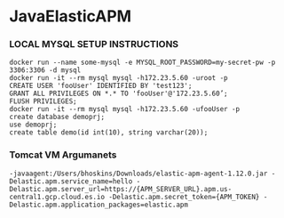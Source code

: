 # JavaElasticAPM

### LOCAL MYSQL SETUP INSTRUCTIONS
```
docker run --name some-mysql -e MYSQL_ROOT_PASSWORD=my-secret-pw -p 3306:3306 -d mysql
docker run -it --rm mysql mysql -h172.23.5.60 -uroot -p
CREATE USER 'fooUser' IDENTIFIED BY 'test123';
GRANT ALL PRIVILEGES ON *.* TO 'fooUser'@'172.23.5.60’;
FLUSH PRIVILEGES;
docker run -it --rm mysql mysql -h172.23.5.60 -ufooUser -p
create database demoprj;
use demoprj;
create table demo(id int(10), string varchar(20));
```

### Tomcat VM Argumanets

`-javaagent:/Users/bhoskins/Downloads/elastic-apm-agent-1.12.0.jar -Delastic.apm.service_name=hello -Delastic.apm.server_url=https://{APM_SERVER_URL}.apm.us-central1.gcp.cloud.es.io -Delastic.apm.secret_token={APM_TOKEN} -Delastic.apm.application_packages=elastic.apm`
